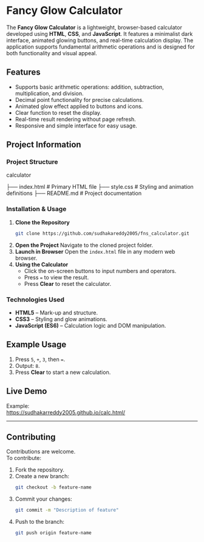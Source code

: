# Fancy Glow Calculator

The **Fancy Glow Calculator** is a lightweight, browser-based calculator developed using **HTML**, **CSS**, and **JavaScript**. It features a minimalist dark interface, animated glowing buttons, and real-time calculation display. The application supports fundamental arithmetic operations and is designed for both functionality and visual appeal.



## Features
- Supports basic arithmetic operations: addition, subtraction, multiplication, and division.
- Decimal point functionality for precise calculations.
- Animated glow effect applied to buttons and icons.
- Clear function to reset the display.
- Real-time result rendering without page refresh.
- Responsive and simple interface for easy usage.



## Project Information

### Project Structure

calculator


├── index.html   # Primary HTML file
├── style.css    # Styling and animation definitions
├── README.md    # Project documentation


### Installation & Usage
1. **Clone the Repository**
   ```bash
   git clone https://github.com/sudhakareddy2005/fns_calculator.git
   ```
2. **Open the Project**
   Navigate to the cloned project folder.
3. **Launch in Browser**
   Open the `index.html` file in any modern web browser.
4. **Using the Calculator**
   - Click the on-screen buttons to input numbers and operators.
   - Press `=` to view the result.
   - Press **Clear** to reset the calculator.

### Technologies Used
- **HTML5** – Mark-up and structure.
- **CSS3** – Styling and glow animations.
- **JavaScript (ES6)** – Calculation logic and DOM manipulation.

## Example Usage
1. Press `5`, `+`, `3`, then `=`.
2. Output: `8`.
3. Press **Clear** to start a new calculation.



## Live Demo 
Example:  
https://sudhakarreddy2005.github.io/calc.html/

---

## Contributing
Contributions are welcome.  
To contribute:
1. Fork the repository.
2. Create a new branch:
   ```bash
   git checkout -b feature-name
   ```
3. Commit your changes:
   ```bash
   git commit -m "Description of feature"
   ```
4. Push to the branch:
   ```bash
   git push origin feature-name
   ```

